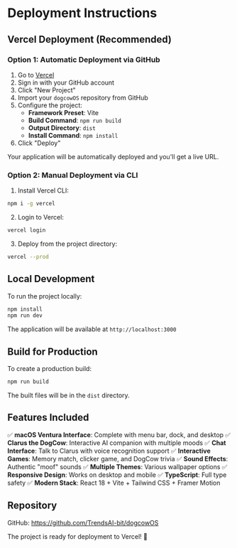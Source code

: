 # Deployment Instructions

## Vercel Deployment (Recommended)

### Option 1: Automatic Deployment via GitHub

1. Go to [Vercel](https://vercel.com)
2. Sign in with your GitHub account
3. Click "New Project"
4. Import your `dogcowOS` repository from GitHub
5. Configure the project:
   - **Framework Preset**: Vite
   - **Build Command**: `npm run build`
   - **Output Directory**: `dist`
   - **Install Command**: `npm install`
6. Click "Deploy"

Your application will be automatically deployed and you'll get a live URL.

### Option 2: Manual Deployment via CLI

1. Install Vercel CLI:
```bash
npm i -g vercel
```

2. Login to Vercel:
```bash
vercel login
```

3. Deploy from the project directory:
```bash
vercel --prod
```

## Local Development

To run the project locally:

```bash
npm install
npm run dev
```

The application will be available at `http://localhost:3000`

## Build for Production

To create a production build:

```bash
npm run build
```

The built files will be in the `dist` directory.

## Features Included

✅ **macOS Ventura Interface**: Complete with menu bar, dock, and desktop
✅ **Clarus the DogCow**: Interactive AI companion with multiple moods
✅ **Chat Interface**: Talk to Clarus with voice recognition support
✅ **Interactive Games**: Memory match, clicker game, and DogCow trivia
✅ **Sound Effects**: Authentic "moof" sounds
✅ **Multiple Themes**: Various wallpaper options
✅ **Responsive Design**: Works on desktop and mobile
✅ **TypeScript**: Full type safety
✅ **Modern Stack**: React 18 + Vite + Tailwind CSS + Framer Motion

## Repository

GitHub: https://github.com/TrendsAI-bit/dogcowOS

The project is ready for deployment to Vercel! 🚀
